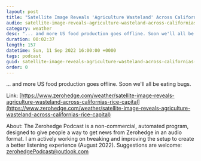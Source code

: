 ```yaml
---
layout: post
title: "Satellite Image Reveals 'Agriculture Wasteland' Across California's Rice Capital"
audio: satellite-image-reveals-agriculture-wasteland-across-californias-rice-capital-0
category: weather
desc: "... and more US food production goes offline. Soon we'll all be eating bugs. "
duration: 00:02:37
length: 157
datetime: Sun, 11 Sep 2022 16:00:00 +0000
tags: podcast
guid: satellite-image-reveals-agriculture-wasteland-across-californias-rice-capital-0
order: 0
---
```

... and more US food production goes offline. Soon we'll all be eating bugs. 

Link: [https://www.zerohedge.com/weather/satellite-image-reveals-agriculture-wasteland-across-californias-rice-capital](https://www.zerohedge.com/weather/satellite-image-reveals-agriculture-wasteland-across-californias-rice-capital)

About: The Zerohedge Podcast is a non-commercial, automated program, designed to give people a way to get news from Zerohedge in an audio format.  I am actively working on tweaking and improving the setup to create a better listening experience (August 2022).  Suggestions are welcome: [zerohedgePodcast@outlook.com](mailto:zerohedgePodcast@outlook.com)